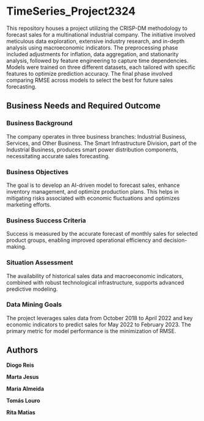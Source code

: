 # TimeSeries_Project2324

This repository houses a project utilizing the CRISP-DM methodology to forecast sales for a multinational industrial company. The initiative involved meticulous data exploration, extensive industry research, and in-depth analysis using macroeconomic indicators. The preprocessing phase included adjustments for inflation, data aggregation, and stationarity analysis, followed by feature engineering to capture time dependencies. Models were trained on three different datasets, each tailored with specific features to optimize prediction accuracy. The final phase involved comparing RMSE across models to select the best for future sales forecasting.

## Business Needs and Required Outcome
### Business Background
The company operates in three business branches: Industrial Business, Services, and Other Business. The Smart Infrastructure Division, part of the Industrial Business, produces smart power distribution components, necessitating accurate sales forecasting.

### Business Objectives
The goal is to develop an AI-driven model to forecast sales, enhance inventory management, and optimize production plans. This helps in mitigating risks associated with economic fluctuations and optimizes marketing efforts.

### Business Success Criteria
Success is measured by the accurate forecast of monthly sales for selected product groups, enabling improved operational efficiency and decision-making.

### Situation Assessment
The availability of historical sales data and macroeconomic indicators, combined with robust technological infrastructure, supports advanced predictive modeling.

### Data Mining Goals
The project leverages sales data from October 2018 to April 2022 and key economic indicators to predict sales for May 2022 to February 2023. The primary metric for model performance is the minimization of RMSE.

## Authors 

**Diogo Reis**

**Marta Jesus**

**Maria Almeida**

**Tomás Louro**

**Rita Matias**
